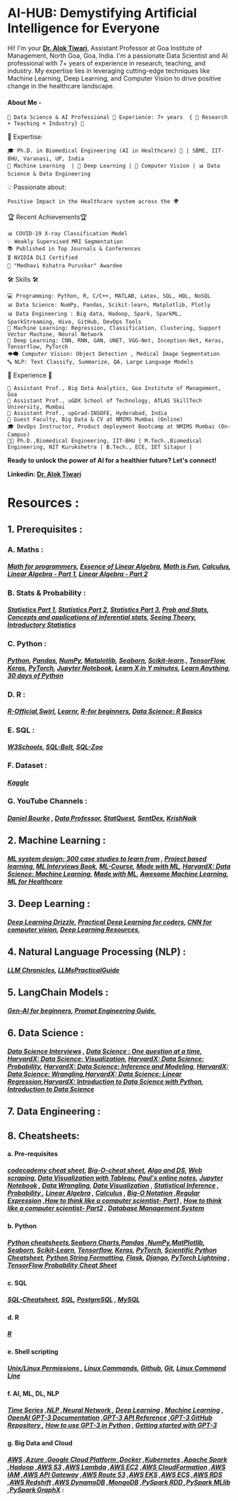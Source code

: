
# AI-HUB: Demystifying Artificial Intelligence for Everyone

Hi! I'm your [**Dr. Alok Tiwari**](https://dr-alok-tiwari.github.io/), Assistant Professor at Goa Institute of Management, North Goa, Goa, India. I'm a passionate Data Scientist and AI professional with 7+ years of experience in research, teaching, and industry. My expertise lies in leveraging cutting-edge techniques like Machine Learning, Deep Learning, and Computer Vision to drive positive change in the healthcare landscape.



#### About Me - 
    🌟 Data Science & AI Professional 💼 Experience: 7+ years  { 🔬 Research + Teaching + Industry} 🌟 

🚀 Expertise:  

    🎓 Ph.D. in Biomedical Engineering (AI in Healthcare) 🏥 | SBME, IIT-BHU, Varanasi, UP, India
    🤖 Machine Learning  | 🧠 Deep Learning | 📸 Computer Vision | 📊 Data Science & Data Engineering

💡 Passionate about:  <br />

    Positive Impact in the Healthcare system across the 🌍 

🏆 Recent Achievements🏆 <br />

    📊 COVID-19 X-ray Classification Model 
    💡 Weakly Supervised MRI Segmentation 
    📚 Published in Top Journals & Conferences 
    🎖️ NVIDIA DLI Certified 
    🏅 "Medhavi Kshatra Puruskar" Awardee 

🛠️ Skills 🛠️ <br />

    💻 Programming: Python, R, C/C++, MATLAB, Latex, SQL, HQL, NoSQL 
    📊 Data Science: NumPy, Pandas, Scikit-learn, Matplotlib, Plotly 
    📊 Data Engineering : Big data, Hadoop, Spark, SparkML, SparkStreaming, Hive, GitHub, DevOps Tools 
    🧠 Machine Learning: Regression, Classification, Clustering, Support Vector Machine, Neural Network 
    🌌 Deep Learning: CNN, RNN, GAN, UNET, VGG-Net, Inception-Net, Keras, Tensorflow, PyTorch 
    👁️‍🗨️ Computer Vision: Object Detection , Medical Image Segmentation 
    🔤 NLP: Text Classify, Summarize, QA, Large Language Models 
    
📅 Experience 📅 <br />

    🏢 Assistant Prof., Big Data Analytics, Goa Institute of Management, Goa
    🏢 Assistant Prof., uGDX School of Technology, ATLAS SkillTech University, Mumbai 
    🏢 Assistant Prof., upGrad-INSOFE, Hyderabad, India 
    🏫 Guest Faculty, Big Data & CV at NMIMS Mumbai (Online) 
    🎓 DevOps Instructor, Product deployment Bootcamp at NMIMS Mumbai (On-Campus)
    👨‍🎓 Ph.D.,Biomedical Engineering, IIT-BHU | M.Tech.,Biomedical Engineering, NIT Kurukshetra | B.Tech., ECE, IET Sitapur |

**Ready to unlock the power of AI for a healthier future? Let's connect!** <br />

**Linkedin: [Dr. Alok Tiwari](https://www.linkedin.com/in/dr-alok-tiwari/)**



# Resources :

## 1. Prerequisites :

### A. Maths :
##### [Math for programmers](https://akuli.github.io/math-tutorial/), [Essence of Linear Algebra](https://www.youtube.com/watch?v=fNk_zzaMoSs&list=PLZHQObOWTQDPD3MizzM2xVFitgF8hE_ab), [Math is Fun](https://www.mathsisfun.com/algebra/scalar-vector-matrix.html), [Calculus](https://the-learning-machine.com/article/machine-learning/calculus), [Linear Algebra - Part 1](https://the-learning-machine.com/article/machine-learning/linear-algebra), [Linear Algebra - Part 2](https://en.wikibooks.org/wiki/Linear_Algebra)

### B. Stats & Probability :
##### [Statistics Part 1](https://www.youtube.com/watch?v=qBigTkBLU6g&list=PLblh5JKOoLUK0FLuzwntyYI10UQFUhsY9), [Statistics Part 2](https://www.youtube.com/playlist?list=PL1328115D3D8A2566), [Statistics Part 3](https://www.mygreatlearning.com/academy/courses/693367/11266#?utm_source=share_with_friends), [Prob and Stats](https://probabilitycourse.com/), [Concepts and applications of inferential stats](http://vassarstats.net/textbook/index.html), [Seeing Theory](https://seeing-theory.brown.edu/), [Introductory Statistics](https://saylordotorg.github.io/text_introductory-statistics/index.html)


### C. Python :
##### [Python](https://www.python.org/), [Pandas](https://pandas.pydata.org/), [NumPy](https://numpy.org/), [Matplotlib](https://matplotlib.org/), [Seaborn](https://seaborn.pydata.org/), [Scikit-learn](https://scikit-learn.org/)., [TensorFlow](https://www.tensorflow.org/), [Keras](https://keras.io/), [PyTorch](https://pytorch.org/), [Jupyter Notebook](https://jupyter.org/), [Learn X in Y minutes](https://learnxinyminutes.com/), [Learn Anything](https://learn-anything.xyz/), [30 days of Python](https://github.com/Asabeneh/30-Days-Of-Python)



### D. R :
##### [R-Official](https://www.r-project.org/),[Swirl](https://github.com/swirldev/swirl_courses#swirl-courses), [Learnr](https://rstudio.github.io/learnr/), [R-for beginners](https://github.com/suneelpatel/R-for-Beginners), [Data Science: R Basics](https://learning.edx.org/course/course-v1:HarvardX+PH125.1x+1T2024/home)



### E. SQL :
##### [W3Schools](https://www.w3schools.com/sql/), [SQL-Bolt](https://sqlbolt.com/), [SQL-Zoo](https://sqlzoo.net/wiki/SQL_Tutorial)

### F. Dataset :
##### [Kaggle](https://www.kaggle.com/datasets/snap/amazon-fine-food-reviews)

### G. YouTube Channels :
##### [Daniel Bourke](https://www.youtube.com/@mrdbourke/videos) , [Data Professor](https://youtube.com/@dataprofessor?si=WXX92iJ1LZ2WqDs3), [StatQuest](https://youtube.com/@statquest?si=jtxZpRdy8qUyHdFa), [SentDex](https://youtube.com/@sentdex?si=-DKn_paxM1kwORLq), [KrishNaik](https://youtube.com/@krishnaik06?si=7QR7oRB3_g6QrvkM)


## 2. Machine Learning :
##### [ML system design: 300 case studies to learn from](https://www.evidentlyai.com/ml-system-design) , [Project based learning](https://github.com/practical-tutorials/project-based-learning), [ML Interviews Book](https://huyenchip.com/ml-interviews-book/), [ML-Course](https://mlcourse.ai/book/index.html), [Made with ML](https://madewithml.com/#foundations), [HarvardX: Data Science: Machine Learning](https://www.edx.org/learn/machine-learning/harvard-university-data-science-machine-learning), [Made with ML](https://github.com/GokuMohandas/Made-With-ML), [Awesome Machine Learning](https://github.com/josephmisiti/awesome-machine-learning), [ML for Healthcare](https://ocw.mit.edu/courses/6-s897-machine-learning-for-healthcare-spring-2019/pages/lecture-notes/)

## 3. Deep Learning :

##### [Deep Learning Drizzle](https://github.com/kmario23/deep-learning-drizzle), [Practical Deep Learning for coders](https://course.fast.ai/Lessons/lesson1.html), [CNN for computer vision](https://cs231n.github.io/), [Deep Learning Resources](https://deep-learning-drizzle.github.io/), 

## 4. Natural Language Processing (NLP) :
##### [LLM Chronicles](https://llm-chronicles.com/), [LLMsPracticalGuide](https://github.com/Mooler0410/LLMsPracticalGuide)

## 5. LangChain Models :
##### [Gen-AI for beginners](https://github.com/microsoft/generative-ai-for-beginners), [Prompt Engineering Guide](https://www.promptingguide.ai/),

## 6. Data Science :
##### [Data Science Interviews](https://github.com/alexeygrigorev/data-science-interviews) , [Data Science : One question at a time](https://thaddeus-segura.com/), [HarvardX: Data Science: Visualization](https://www.edx.org/learn/data-visualization/harvard-university-data-science-visualization), [HarvardX: Data Science: Probability](https://edx.org/learn/probability/harvard-university-data-science-probability), [HarvardX: Data Science: Inference and Modeling](https://www.edx.org/learn/data-science/harvard-university-data-science-inference-and-modeling), [HarvardX: Data Science: Wrangling](https://www.edx.org/learn/data-science/harvard-university-data-science-wrangling),[HarvardX: Data Science: Linear Regression](https://www.edx.org/learn/data-science/harvard-university-data-science-linear-regression),[HarvardX: Introduction to Data Science with Python](https://www.edx.org/learn/data-science/harvard-university-introduction-to-data-science-with-python), [Introduction to Data Science](https://rafalab.dfci.harvard.edu/dsbook/)

## 7. Data Engineering :


## 8. Cheatsheets:

#### a. Pre-requisites
##### [codecademy cheat sheet](https://www.codecademy.com/resources/cheatsheets/all), [Big-O-cheat sheet](https://bigocheatsheet.io/?dark-mode=true), [Algo and DS](https://cooervo.github.io/Algorithms-DataStructures-BigONotation/), [Web scraping](https://blog.hartleybrody.com/web-scraping-cheat-sheet/), [Data Visualization with Tableau](https://www.datacamp.com/tutorial/data-visualisation-tableau), [Paul's online notes](https://tutorial.math.lamar.edu/Extras/CheatSheets_Tables.aspx#CalcSheet), [Jupyter Notebook](https://lnkd.in/g7cPmgHQ) , [Data Wrangling](https://bit.ly/3TiMibP), [Data Visualization](https://lnkd.in/gQ52Jd_J) , [Statistical Inference](https://lnkd.in/grNXVQh5) , [Probability ](https://lnkd.in/gvnWCphc), [Linear Algebra](https://lnkd.in/gty6XpVF) , [Calculus](https://lnkd.in/gjhsmsxu ) , [Big-O Notation](https://lnkd.in/gfYqM8WU) ,[Regular Expression](https://lnkd.in/gE9kZTZW) ,[How to think like a computer scientist- Part1](https://www.greenteapress.com/thinkpython/thinkCSpy.pdf) , [How to think like a computer scientist- Part2](http://openbookproject.net/thinkcs/python/english3e/) , [Database Management System](https://mrcet.com/downloads/digital_notes/ECE/III%20Year/DATABASE%20MANAGEMENT%20SYSTEMS.pdf)

#### b. Python 
##### [Python cheatsheets](https://www.pythoncheatsheet.org/cheatsheet/basics),[Seaborn Charts](https://www.kaggle.com/code/themlphdstudent/cheat-sheet-seaborn-charts/notebook),[Pandas](https://lnkd.in/g4yTJ7CP) ,[NumPy](https://lnkd.in/gg9Uw-km),[MatPlotlib](https://lnkd.in/gahrGicD), [Seaborn](https://lnkd.in/gcu4UKpw), [Scikit-Learn](https://lnkd.in/gGfkNu5i), [Tensorflow](https://lnkd.in/g3fw3uRV), [Keras](https://lnkd.in/gfPTfbgg), [PyTorch](https://bit.ly/3lnsiIz), [Scientific Python Cheatsheet](https://ipgp.github.io/scientific_python_cheat_sheet/?utm_content=buffer7d821&utm_medium=social&utm_source=twitter.com&utm_campaign=buffer#numpy-import-numpy-as-np), [Python String Formatting](https://lnkd.in/gHi26Uk2), [Flask](https://lnkd.in/gGzbSTgU), [Django](https://lnkd.in/grZcWz8y), [PyTorch Lightning](https://lnkd.in/gNnq5QXz) , [TensorFlow Probability Cheat Sheet](https://lnkd.in/gr3bgDGP)


#### c. SQL
##### [SQL-Cheatsheet](https://www.sqltutorial.org/sql-cheat-sheet/), [SQL](https://lnkd.in/gyierV3f), [PostgreSQL](https://lnkd.in/gzfiW7zB) , [MySQL](https://lnkd.in/g4JnPVTe)

#### d. R
##### [R](https://lnkd.in/gEgJ6A8j)


#### e. Shell scripting
##### [Unix/Linux Permissions ](https://bit.ly/3ZUfwA8), [Linux Commands](https://www.linuxtrainingacademy.com/linux-commands-cheat-sheet/), [Github](https://intellipaat.com/blog/tutorial/devops-tutorial/git-cheat-sheet/), [Git](https://lnkd.in/gyzhztvH), [Linux Command Line](https://bit.ly/3FtcTgw) 

#### f. AI, ML, DL, NLP
##### [Time Series](https://bit.ly/3Fvuep4) ,[NLP](https://bit.ly/3Fvursm) ,[Neural Network ](https://lnkd.in/gThs2AAp), [Deep Learning](https://lnkd.in/gVbSPae2) , [Machine Learning](https://bit.ly/3mZ5Wh3) , [OpenAI GPT-3 Documentation](https://lnkd.in/gawB_SC9) ,[GPT-3 API Reference](https://lnkd.in/gtCGZvX8) ,[GPT-3 GitHub Repository ](https://lnkd.in/g56cQQPD) , [How to use GPT-3 in Python](https://lnkd.in/gSx354PM) , [Getting started with GPT-3](https://lnkd.in/g999qJmH)




#### g. Big Data and Cloud
##### [AWS](https://bit.ly/3ZQWMS1) ,[Azure ](https://bit.ly/42f4N4V) ,[Google Cloud Platform ](https://bit.ly/3JJADzv) ,[Docker](https://bit.ly/3Lt2zJe) ,[Kubernetes](https://lnkd.in/gjXCT7Mb) ,[Apache Spark](https://lnkd.in/ge7Rj-Yr) ,[Hadoop](https://bit.ly/3Lq34DR) ,[AWS S3](https://bit.ly/3JMYe2A) ,[AWS Lambda](https://bit.ly/3Jq2QtI) ,[AWS EC2](https://bit.ly/3JpyuYz) ,[AWS CloudFormation](https://bit.ly/3JHE3D1) ,[AWS IAM](https://bit.ly/3mYW6f5) ,[AWS API Gateway](https://bit.ly/3LvmW8K) ,[AWS Route 53](https://lnkd.in/gJWK9KqR)  ,[AWS EKS](https://lnkd.in/gUZYvdvB) ,[AWS ECS](https://lnkd.in/geu_Hmu3)  ,[AWS RDS](https://lnkd.in/g-i6kMWB) ,[AWS Redshift](https://lnkd.in/gH_fEdU8) ,[AWS DynamoDB](https://lnkd.in/ghvfM889)  ,[MongoDB](https://lnkd.in/gHc4F4ER)  ,[PySpark RDD ](https://lnkd.in/gTHUYckq) ,[PySpark MLlib](https://lnkd.in/ggSy4AqJ) ,[PySpark GraphX](https://lnkd.in/gmttid5x) :

